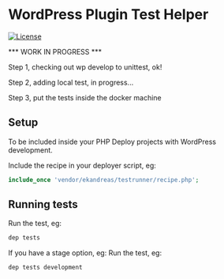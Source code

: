 # WordPress Plugin Test Helper
[![License](https://img.shields.io/badge/license-MIT-blue.svg)](https://packagist.org/packages/ekandreas/bladerunner)

*** WORK IN PROGRESS ***

Step 1, checking out wp develop to unittest, ok!

Step 2, adding local test, in progress...

Step 3, put the tests inside the docker machine

## Setup

To be included inside your PHP Deploy projects with WordPress development.

Include the recipe in your deployer script, eg:
```php
include_once 'vendor/ekandreas/testrunner/recipe.php';
```

## Running tests

Run the test, eg:
```bash
dep tests
```

If you have a stage option, eg:
Run the test, eg:
```bash
dep tests development
```
